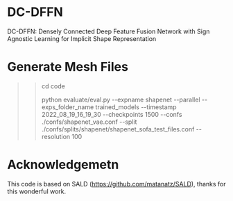 # DC-DFFN
DC-DFFN: Densely Connected Deep Feature Fusion Network with Sign Agnostic Learning for Implicit Shape Representation


# Generate Mesh Files 
>> cd code 
>> 
>> python evaluate/eval.py --expname shapenet --parallel --exps_folder_name trained_models --timestamp 2022_08_19_16_19_30 --checkpoints 1500 --confs ./confs/shapenet_vae.conf --split ./confs/splits/shapenet/shapenet_sofa_test_files.conf --resolution 100


# Acknowledgemetn 
This code is based on SALD (https://github.com/matanatz/SALD), thanks for this wonderful work. 
